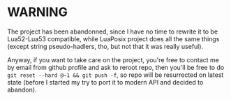 # WARNING

The project has been abandonned, since I have no time to rewrite it to be
Lua52-Lua53 compatible, while LuaPosix project does all the same things
(except string pseudo-hadlers, tho, but not that it was really useful).

Anyway, if you want to take care on the project, you're free to contact me by
email from github profile and ask to reroot repo, then you'll be free to do
`git reset --hard @~1 && git push -f`, so repo will be resurrected on latest
state (before I started my try to port it to modern API and decided to abandon).
